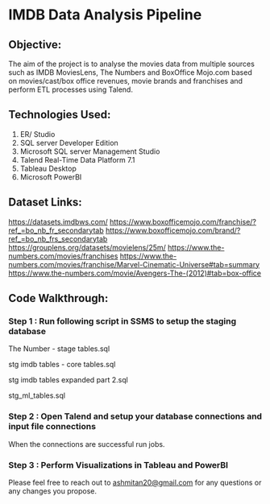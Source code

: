 # IMDB Data Analysis Pipeline

## Objective:
The aim of the project is to analyse the movies data from multiple sources such as IMDB MoviesLens, The Numbers and BoxOffice Mojo.com based on movies/cast/box office revenues, movie brands and franchises and perform ETL processes using Talend. 

## Technologies Used: 
1. ER/ Studio
2. SQL server Developer Edition
3. Microsoft SQL server Management Studio
4. Talend Real-Time Data Platform 7.1
5. Tableau Desktop
6. Microsoft PowerBI

## Dataset Links:
https://datasets.imdbws.com/
https://www.boxofficemojo.com/franchise/?ref_=bo_nb_fr_secondarytab
https://www.boxofficemojo.com/brand/?ref_=bo_nb_frs_secondarytab
https://grouplens.org/datasets/movielens/25m/
https://www.the-numbers.com/movies/franchises
https://www.the-numbers.com/movies/franchise/Marvel-Cinematic-Universe#tab=summary
https://www.the-numbers.com/movie/Avengers-The-(2012)#tab=box-office

## Code Walkthrough:
### Step 1 : Run following script in SSMS to setup the staging database

The Number - stage tables.sql

stg imdb tables - core tables.sql

stg imdb tables expanded part 2.sql

stg_ml_tables.sql

### Step 2 : Open Talend and setup your database connections and input file connections

When the connections are successful run jobs.

### Step 3 : Perform Visualizations in Tableau and PowerBI

Please feel free to reach out to ashmitan20@gmail.com for any questions or any changes you propose.


